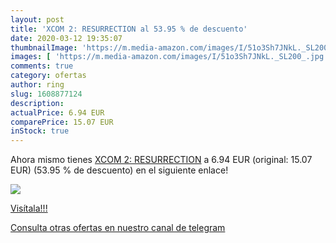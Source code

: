 ```yaml
---
layout: post
title: 'XCOM 2: RESURRECTION al 53.95 % de descuento'
date: 2020-03-12 19:35:07
thumbnailImage: 'https://m.media-amazon.com/images/I/51o3Sh7JNkL._SL200_.jpg'
images: [ 'https://m.media-amazon.com/images/I/51o3Sh7JNkL._SL200_.jpg' ]
comments: true
category: ofertas
author: ring
slug: 1608877124
description:
actualPrice: 6.94 EUR
comparePrice: 15.07 EUR
inStock: true
---
```


Ahora mismo tienes [XCOM 2: RESURRECTION](https://www.amazon.com/dp/1608877124/?tag=redken08-20) a 6.94 EUR (original: 15.07 EUR) (53.95 %  de descuento) en el siguiente enlace!

[![](https://m.media-amazon.com/images/I/51o3Sh7JNkL._SL200_.jpg)](https://www.amazon.com/dp/1608877124/?tag=redken08-20)

[Visítala!!!](https://www.amazon.com/dp/1608877124/?tag=redken08-20)

[Consulta otras ofertas en nuestro canal de telegram](https://t.me/s/ofertas25)
